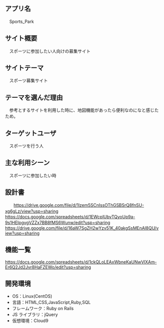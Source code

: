 ## アプリ名
　Sports_Park

## サイト概要
　スポーツに参加したい人向けの募集サイト

## サイトテーマ
　スポーツ募集サイト

## テーマを選んだ理由
　参考とするサイトを利用した時に、地図機能があったら便利なのになと感じたため。

## ターゲットユーザ
　スポーツを行う人

## 主な利用シーン
　スポーツに参加したい時

## 設計書
　　https://drive.google.com/file/d/1lzem5SCnIssOThGSBSrQ8fnSU-xg6gLz/view?usp=sharing
　　https://docs.google.com/spreadsheets/d/1EWcplUbvTQyoUp9a-9s1HEIpgvgVZZx7BB8fMS6Wunw/edit?usp=sharing
　　https://drive.google.com/file/d/16aW7SgZH2wYzv51K_40akgSsMEnAl8QU/view?usp=sharing

## 機能一覧
<https://docs.google.com/spreadsheets/d/1ckQLoLEAxWbneKaUNwVlXAm-Er6Q2Jd2Jvr8HaFZEWo/edit?usp=sharing>

## 開発環境
- OS：Linux(CentOS)
- 言語：HTML,CSS,JavaScript,Ruby,SQL
- フレームワーク：Ruby on Rails
- JS ライブラリ：jQuery
- 仮想環境：Cloud9
